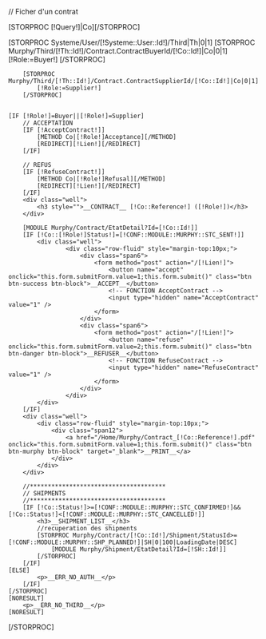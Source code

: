 // Ficher d'un contrat

[STORPROC [!Query!]|Co][/STORPROC]

[STORPROC Systeme/User/[!Systeme::User::Id!]/Third|Th|0|1]
        [STORPROC Murphy/Third/[!Th::Id!]/Contract.ContractBuyerId/[!Co::Id!]|Co|0|1]
            [!Role:=Buyer!]
        [/STORPROC]
    
        [STORPROC Murphy/Third/[!Th::Id!]/Contract.ContractSupplierId/[!Co::Id!]|Co|0|1]
            [!Role:=Supplier!]
        [/STORPROC]        


	[IF [!Role!]=Buyer||[!Role!]=Supplier]
		// ACCEPTATION
		[IF [!AcceptContract!]]
			[METHOD Co|[!Role!]Acceptance][/METHOD]
			[REDIRECT][!Lien!][/REDIRECT]
		[/IF]
	
		// REFUS
		[IF [!RefuseContract!]]
			[METHOD Co|[!Role!]Refusal][/METHOD]
			[REDIRECT][!Lien!][/REDIRECT]
		[/IF]
		<div class="well">
			<h3 style="">__CONTRACT__ [!Co::Reference!] ([!Role!])</h3>
		</div>

		[MODULE Murphy/Contract/EtatDetail?Id=[!Co::Id!]]
		[IF [!Co::[!Role!]Status!]=[!CONF::MODULE::MURPHY::STC_SENT!]]
			<div class="well">
					<div class="row-fluid" style="margin-top:10px;">
						<div class="span6">
							<form method="post" action="/[!Lien!]">
								<button name="accept"  onclick="this.form.submitForm.value=1;this.form.submit()" class="btn btn-success btn-block">__ACCEPT__</button>
								<!-- FONCTION AcceptContract -->
								<input type="hidden" name="AcceptContract" value="1" />
							</form>
						</div>
						<div class="span6">
							<form method="post" action="/[!Lien!]">
								<button name="refuse" onclick="this.form.submitForm.value=2;this.form.submit()" class="btn btn-danger btn-block">__REFUSER__</button>
								<!-- FONCTION RefuseContract -->
								<input type="hidden" name="RefuseContract" value="1" />
							</form>
						</div>
					</div>
			</div>
		[/IF]
		<div class="well">
			<div class="row-fluid" style="margin-top:10px;">
				<div class="span12">
					<a href="/Home/Murphy/Contract_[!Co::Reference!].pdf"  onclick="this.form.submitForm.value=1;this.form.submit()" class="btn btn-murphy btn-block" target="_blank">__PRINT__</a>
				</div>
			</div>
		</div>

		//**************************************
		// SHIPMENTS
		//**************************************
		[IF [!Co::Status!]>=[!CONF::MODULE::MURPHY::STC_CONFIRMED!]&&[!Co::Status!]<[!CONF::MODULE::MURPHY::STC_CANCELLED!]]
			<h3>__SHIPMENT_LIST__</h3>
			//recuperation des shipments
			[STORPROC Murphy/Contract/[!Co::Id!]/Shipment/StatusId>=[!CONF::MODULE::MURPHY::SHP_PLANNED!]|SH|0|100|LoadingDate|DESC]
				[MODULE Murphy/Shipment/EtatDetail?Id=[!SH::Id!]]
			[/STORPROC]
		[/IF]
	[ELSE]
        	<p>__ERR_NO_AUTH__</p>
        [/IF]    
    [/STORPROC]
    [NORESULT]
        <p>__ERR_NO_THIRD__</p>
    [NORESULT]
[/STORPROC]
